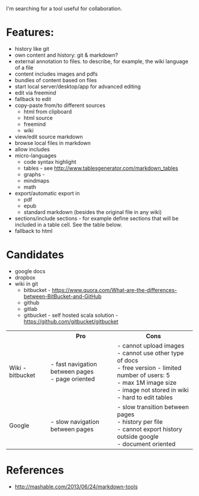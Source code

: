 I'm searching for a tool useful for collaboration.

# Features:
* history like git
* own content and history: git & markdown?
* external annotation to files. to describe, for example, the wiki language of a file
* content includes images and pdfs
* bundles of content based on files
* start local server/desktop/app for advanced editing
* edit via freemind
* fallback to edit
* copy-paste from/to different sources
  * html from clipboard
  * html source
  * freemind
  * wiki
* view/edit source markdown
* browse local files in markdown
* allow includes
* micro-languages
  * code syntax highlight
  * tables - see http://www.tablesgenerator.com/markdown_tables
  * graphs - 
  * mindmaps
  * math
* export/automatic export in
  * pdf
  * epub
  * standard markdown (besides the original file in any wiki)
* sections/include sections - for example define sections that will be included in a table cell. See the table below.
* fallback to html

# Candidates
* google docs
* dropbox
* wiki in git
  * bitbucket - https://www.quora.com/What-are-the-differences-between-BitBucket-and-GitHub
  * github
  * gitlab
  * gitbucket - self hosted scala solution - https://github.com/gitbucket/gitbucket

<table class="tg">
  <tr>
    <th class="tg-031e"></th>
    <th class="tg-031e">Pro</th>
    <th class="tg-031e">Cons</th>
  </tr>
  <tr>
    <td class="tg-031e">Wiki - bitbucket</td>
    <td class="tg-031e">- fast navigation between pages<br>- page oriented</td>
    <td class="tg-031e">- cannot upload images<br>- cannot use other type of docs<br>- free version - limited number of users: 5<br>- max 1M image size<br>- image not stored in wiki<br>- hard to edit tables</td>
  </tr>
  <tr>
    <td class="tg-031e">Google</td>
    <td class="tg-031e">- slow navigation between pages<br></td>
    <td class="tg-031e">- slow transition between pages<br>- history per file<br>- cannot export history outside google<br>- document oriented</td>
  </tr>
</table>

# References
* http://mashable.com/2013/06/24/markdown-tools